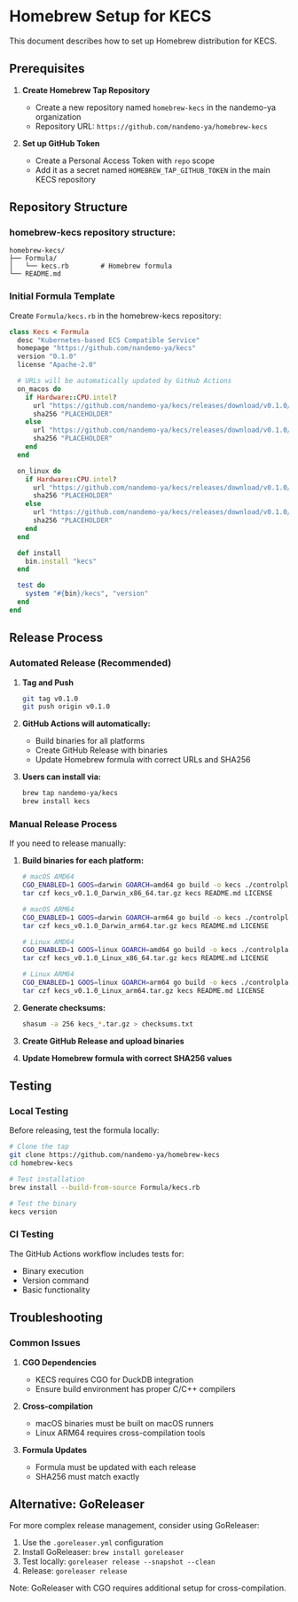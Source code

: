 # Homebrew Setup for KECS

This document describes how to set up Homebrew distribution for KECS.

## Prerequisites

1. **Create Homebrew Tap Repository**
   - Create a new repository named `homebrew-kecs` in the nandemo-ya organization
   - Repository URL: `https://github.com/nandemo-ya/homebrew-kecs`

2. **Set up GitHub Token**
   - Create a Personal Access Token with `repo` scope
   - Add it as a secret named `HOMEBREW_TAP_GITHUB_TOKEN` in the main KECS repository

## Repository Structure

### homebrew-kecs repository structure:
```
homebrew-kecs/
├── Formula/
│   └── kecs.rb        # Homebrew formula
└── README.md
```

### Initial Formula Template

Create `Formula/kecs.rb` in the homebrew-kecs repository:

```ruby
class Kecs < Formula
  desc "Kubernetes-based ECS Compatible Service"
  homepage "https://github.com/nandemo-ya/kecs"
  version "0.1.0"
  license "Apache-2.0"

  # URLs will be automatically updated by GitHub Actions
  on_macos do
    if Hardware::CPU.intel?
      url "https://github.com/nandemo-ya/kecs/releases/download/v0.1.0/kecs_v0.1.0_Darwin_x86_64.tar.gz"
      sha256 "PLACEHOLDER"
    else
      url "https://github.com/nandemo-ya/kecs/releases/download/v0.1.0/kecs_v0.1.0_Darwin_arm64.tar.gz"
      sha256 "PLACEHOLDER"
    end
  end

  on_linux do
    if Hardware::CPU.intel?
      url "https://github.com/nandemo-ya/kecs/releases/download/v0.1.0/kecs_v0.1.0_Linux_x86_64.tar.gz"
      sha256 "PLACEHOLDER"
    else
      url "https://github.com/nandemo-ya/kecs/releases/download/v0.1.0/kecs_v0.1.0_Linux_arm64.tar.gz"
      sha256 "PLACEHOLDER"
    end
  end

  def install
    bin.install "kecs"
  end

  test do
    system "#{bin}/kecs", "version"
  end
end
```

## Release Process

### Automated Release (Recommended)

1. **Tag and Push**
   ```bash
   git tag v0.1.0
   git push origin v0.1.0
   ```

2. **GitHub Actions will automatically:**
   - Build binaries for all platforms
   - Create GitHub Release with binaries
   - Update Homebrew formula with correct URLs and SHA256

3. **Users can install via:**
   ```bash
   brew tap nandemo-ya/kecs
   brew install kecs
   ```

### Manual Release Process

If you need to release manually:

1. **Build binaries for each platform:**
   ```bash
   # macOS AMD64
   CGO_ENABLED=1 GOOS=darwin GOARCH=amd64 go build -o kecs ./controlplane/cmd/controlplane
   tar czf kecs_v0.1.0_Darwin_x86_64.tar.gz kecs README.md LICENSE

   # macOS ARM64
   CGO_ENABLED=1 GOOS=darwin GOARCH=arm64 go build -o kecs ./controlplane/cmd/controlplane
   tar czf kecs_v0.1.0_Darwin_arm64.tar.gz kecs README.md LICENSE

   # Linux AMD64
   CGO_ENABLED=1 GOOS=linux GOARCH=amd64 go build -o kecs ./controlplane/cmd/controlplane
   tar czf kecs_v0.1.0_Linux_x86_64.tar.gz kecs README.md LICENSE

   # Linux ARM64
   CGO_ENABLED=1 GOOS=linux GOARCH=arm64 go build -o kecs ./controlplane/cmd/controlplane
   tar czf kecs_v0.1.0_Linux_arm64.tar.gz kecs README.md LICENSE
   ```

2. **Generate checksums:**
   ```bash
   shasum -a 256 kecs_*.tar.gz > checksums.txt
   ```

3. **Create GitHub Release and upload binaries**

4. **Update Homebrew formula with correct SHA256 values**

## Testing

### Local Testing

Before releasing, test the formula locally:

```bash
# Clone the tap
git clone https://github.com/nandemo-ya/homebrew-kecs
cd homebrew-kecs

# Test installation
brew install --build-from-source Formula/kecs.rb

# Test the binary
kecs version
```

### CI Testing

The GitHub Actions workflow includes tests for:
- Binary execution
- Version command
- Basic functionality

## Troubleshooting

### Common Issues

1. **CGO Dependencies**
   - KECS requires CGO for DuckDB integration
   - Ensure build environment has proper C/C++ compilers

2. **Cross-compilation**
   - macOS binaries must be built on macOS runners
   - Linux ARM64 requires cross-compilation tools

3. **Formula Updates**
   - Formula must be updated with each release
   - SHA256 must match exactly

## Alternative: GoReleaser

For more complex release management, consider using GoReleaser:

1. Use the `.goreleaser.yml` configuration
2. Install GoReleaser: `brew install goreleaser`
3. Test locally: `goreleaser release --snapshot --clean`
4. Release: `goreleaser release`

Note: GoReleaser with CGO requires additional setup for cross-compilation.